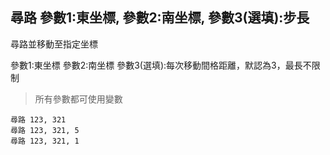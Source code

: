 ## 尋路 參數1:東坐標, 參數2:南坐標, 參數3(選填):步長
尋路並移動至指定坐標

參數1:東坐標
參數2:南坐標
參數3(選填):每次移動間格距離，默認為3，最長不限制


> 所有參數都可使用變數


```
尋路 123, 321
尋路 123, 321, 5
尋路 123, 321, 1


```